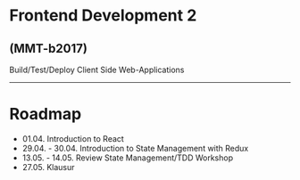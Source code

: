 # Frontend Development 2
## (MMT-b2017)

Build/Test/Deploy Client Side Web-Applications

---

# Roadmap

- 01.04. Introduction to React
- 29.04. - 30.04. Introduction to State Management with Redux
- 13.05. - 14.05. Review State Management/TDD Workshop
- 27.05. Klausur
